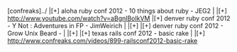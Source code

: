 [confreaks]../
|[+] aloha ruby conf 2012 - 10 things about ruby - JEG2
| |[+] http://www.youtube.com/watch?v=aBgnlBoIkVM
|[+] denver ruby conf 2012 - Y Not : Adventures in FP - JimWeirich
| |[+]
|[+] denver ruby conf 2012 - Grow Unix Beard - 
| |[+] 
|[+] texas rails conf 2012 - basic rake
| |[+] http://www.confreaks.com/videos/899-railsconf2012-basic-rake
